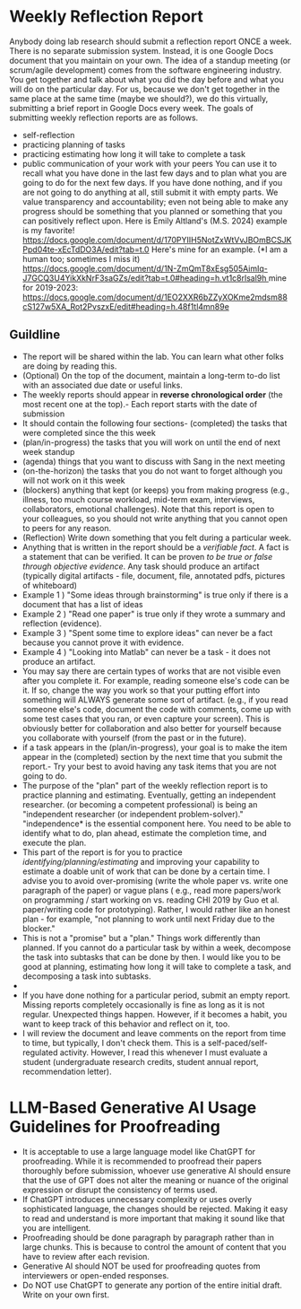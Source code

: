 # Weekly Reflection Report

Anybody doing lab research should submit a reflection report ONCE a week. There is no separate submission system. Instead, it is one Google Docs document that you maintain on your own. The idea of a standup meeting (or scrum/agile development) comes from the software engineering industry. You get together and talk about what you did the day before and what you will do on the particular day. For us, because we don't get together in the same place at the same time (maybe we should?), we do this virtually, submitting a brief report in Google Docs every week.
The goals of submitting weekly reflection reports are as follows.

- self-reflection
- practicing planning of tasks
- practicing estimating how long it will take to complete a task
- public communication of your work with your peers
You can use it to recall what you have done in the last few days and to plan what you are going to do for the next few days. If you have done nothing, and if you are not going to do anything at all, still submit it with empty parts. We value transparency and accountability; even not being able to make any progress should be something that you planned or something that you can positively reflect upon.
Here is Emily Altland's (M.S. 2024) example is my favorite! https://docs.google.com/document/d/170PYIIH5NotZxWtVvJBOmBCSJKPpd04te-xEcTdDO3A/edit?tab=t.0
Here's mine for an example. (*I am a human too; sometimes I miss it) [https://docs.google.com/document/d/1N-ZmQmT8xEsg505AimIq-J7GCQ3U4YikXkNrF3saGZs/edit?tab=t.0#heading=h.vt1c8rlsal9h ](https://docs.google.com/document/d/1N-ZmQmT8xEsg505AimIq-J7GCQ3U4YikXkNrF3saGZs/)
mine for 2019-2023: https://docs.google.com/document/d/1EO2XXR6bZZyXOKme2mdsm88cS127w5XA_Rot2PvszxE/edit#heading=h.48f1tl4mn89e

## Guildline

- The report will be shared within the lab. You can learn what other folks are doing by reading this.
- (Optional) On the top of the document, maintain a long-term to-do list with an associated due date or useful links.
- The weekly reports should appear in **reverse chronological order** (the most recent one at the top).- Each report starts with the date of submission
- It should contain the following four sections- (completed) the tasks that were completed since the this week
- (plan/in-progress) the tasks that you will work on until the end of next week standup
- (agenda) things that you want to discuss with Sang in the next meeting
- (on-the-horizon) the tasks that you do not want to forget although you will not work on it this week
- (blockers) anything that kept (or keeps) you from making progress (e.g., illness, too much course workload, mid-term exam, interviews, collaborators, emotional challenges). Note that this report is open to your colleagues, so you should not write anything that you cannot open to peers for any reason.
- (Reflection) Write down something that you felt during a particular week.
- Anything that is written in the report should be a *verifiable fact*. A fact is a statement that can be verified. It can be proven *to be true or false through objective evidence*. Any task should produce an artifact (typically digital artifacts - file, document, file, annotated pdfs, pictures of whiteboard)
- Example 1 ) "Some ideas through brainstorming" is true only if there is a document that has a list of ideas
- Example 2 ) "Read one paper" is true only if they wrote a summary and reflection (evidence).
- Example 3 ) "Spent some time to explore ideas" can never be a fact because you cannot prove it with evidence.
- Example 4 ) "Looking into Matlab" can never be a task - it does not produce an artifact.
- You may say there are certain types of works that are not visible even after you complete it. For example, reading someone else's code can be it. If so, change the way you work so that your putting effort into something will ALWAYS generate some sort of artifact.  (e.g., if you read someone else's code, document the code with comments, come up with some test cases that you ran, or even capture your screen). This is obviously better for collaboration and also better for yourself because you collaborate with yourself (from the past or in the future).
- if a task appears in the (plan/in-progress), your goal is to make the item appear in the (completed) section by the next time that you submit the report.- Try your best to avoid having any task items that you are not going to do.
- The purpose of the "plan" part of the weekly reflection report is to practice planning and estimating. Eventually, getting an independent researcher. (or becoming a competent professional) is being an "independent researcher (or independent problem-solver)." "independence* is the essential component here. You need to be able to identify what to do, plan ahead, estimate the completion time, and execute the plan.
- This part of the report is for you to practice *identifying/planning/estimating* and improving your capability to estimate a doable unit of work that can be done by a certain time.   I advise you to avoid over-promising (write the whole paper vs. write one paragraph of the paper) or vague plans ( e.g., read more papers/work on programming / start working on vs. reading CHI 2019 by Guo et al. paper/writing code for prototyping). Rather, I would rather like an honest plan  - for example, "not planning to work until next Friday due to the blocker."
- This is not a "promise" but a "plan." Things work differently than planned. If you cannot do a particular task by within a week, decompose the task into subtasks that can be done by then. I would like you to be good at planning, estimating how long it will take to complete a task, and decomposing a task into subtasks.
- 
- If you have done nothing for a particular period, submit an empty report. Missing reports completely occasionally is fine as long as it is not regular. Unexpected things happen. However, if it becomes a habit, you want to keep track of this behavior and reflect on it, too.
- I will review the document and leave comments on the report from time to time, but typically, I don't check them. This is a self-paced/self-regulated activity. However, I read this whenever I must evaluate a student (undergraduate research credits, student annual report, recommendation letter).

# LLM-Based Generative AI Usage Guidelines for Proofreading

- It is acceptable to use a large language model like ChatGPT for proofreading. While it is recommended to proofread their papers thoroughly before submission, whoever use generative AI should ensure that the use of GPT does not alter the meaning or nuance of the original expression or disrupt the consistency of terms used. 
- If ChatGPT introduces unnecessary complexity or uses overly sophisticated language, the changes should be rejected. Making it easy to read and understand is more important that making it sound like that you are intelligent. 
- Proofreading should be done paragraph by paragraph rather than in large chunks. This is because to control the amount of content that you have to review after each revision. 
- Generative AI should NOT be used for proofreading quotes from interviewers or open-ended responses.
- Do NOT use ChatGPT to generate any portion of the entire initial draft. Write on your own first.

